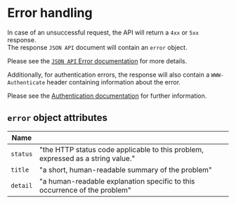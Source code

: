 # Error handling

In case of an unsuccessful request, the API will return a `4xx` or `5xx` response.  
The response `JSON API` document will contain an `error` object.  

Please see the [`JSON API` Error documentation](https://jsonapi.org/format/#errors) for more details.

Additionally, for authentication errors, the response will also contain a `WWW-Authenticate` header containing information about the error.  

Please see the [Authentication documentation](/docs/Authentication.md) for further information.

## `error` object attributes
| Name     |                                                                                 |
|----------|---------------------------------------------------------------------------------|
| `status` | "the HTTP status code applicable to this problem, expressed as a string value." |
| `title`  | "a short, human-readable summary of the problem"                                |
| `detail` | "a human-readable explanation specific to this occurrence of the problem"       |

